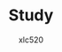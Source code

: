 ---
author: xlc520
title: Study
description: Study
time: 
category: Study
tags: Study
article: true
timeline: true
icon: 
password: 
---